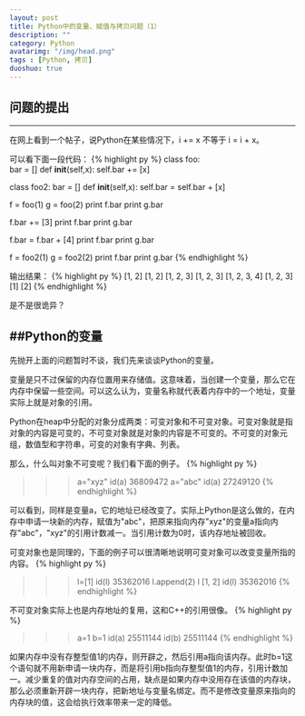 ```yaml
---
layout: post
title: Python中的变量、赋值与拷贝问题（1）
description: ""
category: Python
avatarimg: "/img/head.png"
tags : [Python, 拷贝]
duoshuo: true
---
```


## 问题的提出
----------
在网上看到一个帖子，说Python在某些情况下，i += x 不等于 i = i + x。

可以看下面一段代码：
{% highlight py %}
class foo:  
     bar = []
     def __init__(self,x):
         self.bar += [x]


class foo2:
     bar = []
     def __init__(self,x):
          self.bar = self.bar + [x]

f = foo(1)
g = foo(2)
print f.bar
print g.bar 

f.bar += [3]
print f.bar
print g.bar

f.bar = f.bar + [4]
print f.bar
print g.bar

f = foo2(1)
g = foo2(2)
print f.bar 
print g.bar 
{% endhighlight %}

输出结果：
{% highlight py %}
[1, 2]
[1, 2]
[1, 2, 3]
[1, 2, 3]
[1, 2, 3, 4]
[1, 2, 3]
[1]
[2]
{% endhighlight %}

是不是很诡异？

##Python的变量
----------
先抛开上面的问题暂时不谈，我们先来谈谈Python的变量。

变量是只不过保留的内存位置用来存储值。这意味着，当创建一个变量，那么它在内存中保留一些空间。可以这么认为，变量名称就代表着内存中的一个地址，变量实际上就是对象的引用。

Python在heap中分配的对象分成两类：可变对象和不可变对象。可变对象就是指对象的内容是可变的，不可变对象就是对象的内容是不可变的。不可变的对象元组，数值型和字符串，可变的对象有字典、列表。

那么，什么叫对象不可变呢？我们看下面的例子。
{% highlight py %}
>>> a="xyz"
>>> id(a)
36809472
>>> a="abc"
>>> id(a)
27249120
{% endhighlight %}

可以看到，同样是变量a，它的地址已经改变了。实际上Python是这么做的，在内存中申请一块新的内存，赋值为"abc"，把原来指向内存"xyz"的变量a指向内存"abc"，"xyz"的引用计数减一。当引用计数为0时，该内存地址被回收。

可变对象也是同理的，下面的例子可以很清晰地说明可变对象可以改变变量所指的内容。
{% highlight py %}
>>> l=[1]
>>> id(l)
35362016
>>> l.append(2)
>>> l
[1, 2]
>>> id(l)
35362016
{% endhighlight %}

不可变对象实际上也是内存地址的复用，这和C++的引用很像。
{% highlight py %}
>>> a=1
>>> b=1
>>> id(a)
25511144
>>> id(b)
25511144
{% endhighlight %}

如果内存中没有存整型值1的内存，则开辟之，然后引用a指向该内存。此时b=1这个语句就不用新申请一块内存，而是将引用b指向存整型值1的内存，引用计数加一。减少重复的值对内存空间的占用，缺点是如果内存中没用存在该值的内存块，那么必须重新开辟一块内存，把新地址与变量名绑定。而不是修改变量原来指向的内存块的值，这会给执行效率带来一定的降低。


